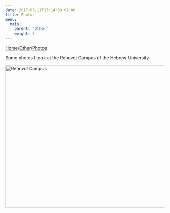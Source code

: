 ```yaml
---
date: 2017-03-11T15:14:39+02:00
title: Photos
menu:
  main:
    parent: "Other"
    weight: 3
---
```


[Home](/)/[Other](/other/)/[Photos](/other/photos/)

Some photos I took at the Rehovot Campus of the Hebrew University.

<a data-flickr-embed="true" data-footer="true"  href="https://www.flickr.com/photos/148893558@N06/albums/72157675359805640" title="Rehovot Campus"><img src="https://c1.staticflickr.com/6/5786/30244688904_92f5362fba_c.jpg" width="800" height="450" alt="Rehovot Campus"></a><script async src="//embedr.flickr.com/assets/client-code.js" charset="utf-8"></script>